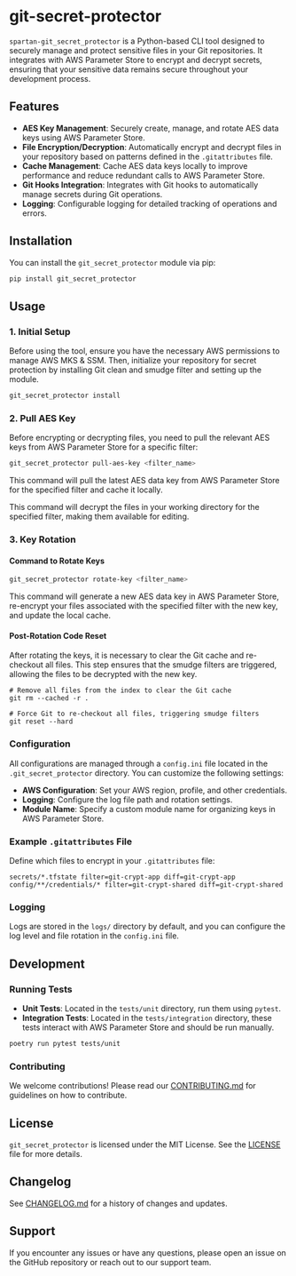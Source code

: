 # git-secret-protector

`spartan-git_secret_protector` is a Python-based CLI tool designed to securely manage and protect sensitive files in your Git repositories. It integrates with AWS Parameter Store to encrypt and decrypt secrets, ensuring that your sensitive data remains secure throughout your development process.

## Features

- **AES Key Management**: Securely create, manage, and rotate AES data keys using AWS Parameter Store.
- **File Encryption/Decryption**: Automatically encrypt and decrypt files in your repository based on patterns defined in the `.gitattributes` file.
- **Cache Management**: Cache AES data keys locally to improve performance and reduce redundant calls to AWS Parameter Store.
- **Git Hooks Integration**: Integrates with Git hooks to automatically manage secrets during Git operations.
- **Logging**: Configurable logging for detailed tracking of operations and errors.

## Installation

You can install the `git_secret_protector` module via pip:

```sh
pip install git_secret_protector
```

## Usage

### 1. Initial Setup

Before using the tool, ensure you have the necessary AWS permissions to manage AWS MKS & SSM. Then, initialize your repository for secret protection by installing Git clean and smudge filter and setting up the module.

```sh
git_secret_protector install
```

### 2. Pull AES Key

Before encrypting or decrypting files, you need to pull the relevant AES keys from AWS Parameter Store for a specific filter:

```sh
git_secret_protector pull-aes-key <filter_name>
```

This command will pull the latest AES data key from AWS Parameter Store for the specified filter and cache it locally.

This command will decrypt the files in your working directory for the specified filter, making them available for editing.

### 3. Key Rotation

#### Command to Rotate Keys

```sh
git_secret_protector rotate-key <filter_name>
```

This command will generate a new AES data key in AWS Parameter Store, re-encrypt your files associated with the specified filter with the new key, and update the local cache.

#### Post-Rotation Code Reset
After rotating the keys, it is necessary to clear the Git cache and re-checkout all files. This step ensures that the smudge filters are triggered, allowing the files to be decrypted with the new key.

```
# Remove all files from the index to clear the Git cache
git rm --cached -r .

# Force Git to re-checkout all files, triggering smudge filters
git reset --hard
```

### Configuration

All configurations are managed through a `config.ini` file located in the `.git_secret_protector` directory. You can customize the following settings:

- **AWS Configuration**: Set your AWS region, profile, and other credentials.
- **Logging**: Configure the log file path and rotation settings.
- **Module Name**: Specify a custom module name for organizing keys in AWS Parameter Store.

### Example `.gitattributes` File

Define which files to encrypt in your `.gitattributes` file:

```
secrets/*.tfstate filter=git-crypt-app diff=git-crypt-app
config/**/credentials/* filter=git-crypt-shared diff=git-crypt-shared
```

### Logging

Logs are stored in the `logs/` directory by default, and you can configure the log level and file rotation in the `config.ini` file.

## Development

### Running Tests

- **Unit Tests**: Located in the `tests/unit` directory, run them using `pytest`.
- **Integration Tests**: Located in the `tests/integration` directory, these tests interact with AWS Parameter Store and should be run manually.

```sh
poetry run pytest tests/unit
```

### Contributing

We welcome contributions! Please read our [CONTRIBUTING.md](CONTRIBUTING.md) for guidelines on how to contribute.

## License

`git_secret_protector` is licensed under the MIT License. See the [LICENSE](LICENSE) file for more details.

## Changelog

See [CHANGELOG.md](CHANGELOG.md) for a history of changes and updates.

## Support

If you encounter any issues or have any questions, please open an issue on the GitHub repository or reach out to our support team.
